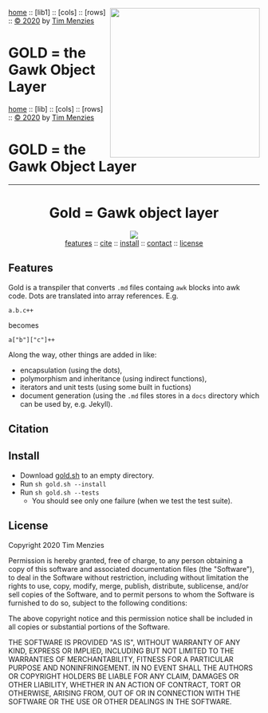 [home](http://github.com/timm/gold/README.md) :: <img align=right width=300 src="https://raw.githubusercontent.com/timm/gold/master/etc/img/gold.png">
[lib1] ::
[cols] ::
[rows] ::
[&copy; 2020](http://github.com/timm/gold/LICENSE.md) by [Tim Menzies](http://menzies.us)   
# GOLD = the Gawk Object Layer

[home](http://github.com/timm/gold/README.me) ::
[lib] ::
[cols] ::
[rows] ::
[&copy; 2020](http://github.com/timm/gold/LICENSE.md) by [Tim Menzies](http://menzies.us)   
# GOLD = the Gawk Object Layer
----- 

 <h1 align=center> Gold = Gawk object layer</h1>
  <p align=center>
   <img src="https://pngimg.com/uploads/gold/gold_PNG11033.png">
 <br clear=all>
  <a 		                      width=15   src="https://image.flaticon.com/icons/svg/25/25621.svg"> <a 
 href="#features">features</a> ::  <a  <a 
 href="#citation">cite</a> ::  <a 
 href="#install">install</a> :: <a 
 href="#contact">contact</a> :: <a 
 href="#license">license</a>    </a>  
 </p>

 ## Features
 
Gold is a transpiler that converts `.md` files containg `awk` blocks into awk code. Dots are translated into
array references. E.g.

    a.b.c++
    
becomes

    a["b"]["c"]++
    
Along the way, other things are added in like:

- encapsulation (using the dots), 
- polymorphism and inheritance (using indirect functions), 
- iterators and unit tests (using some built in fuctions)
- document generation (using the `.md` files stores in a `docs` directory which can be used by, e.g. Jekyll).

## Citation

## Install

- Download [gold.sh](gold.sh) to an empty directory.
- Run `sh gold.sh --install`
- Run `sh gold.sh --tests` 
  - You should see only one failure (when we test the test suite).

## License

Copyright 2020 Tim Menzies

Permission is hereby granted, free of charge, to any person obtaining
a copy of this software and associated documentation files (the
"Software"), to deal in the Software without restriction, including
without limitation the rights to use, copy, modify, merge, publish,
distribute, sublicense, and/or sell copies of the Software, and to
permit persons to whom the Software is furnished to do so, subject
to the following conditions:

The above copyright notice and this permission notice shall be
included in all copies or substantial portions of the Software.

THE SOFTWARE IS PROVIDED "AS IS", WITHOUT WARRANTY OF ANY KIND,
EXPRESS OR IMPLIED, INCLUDING BUT NOT LIMITED TO THE WARRANTIES OF
MERCHANTABILITY, FITNESS FOR A PARTICULAR PURPOSE AND NONINFRINGEMENT.
IN NO EVENT SHALL THE AUTHORS OR COPYRIGHT HOLDERS BE LIABLE FOR
ANY CLAIM, DAMAGES OR OTHER LIABILITY, WHETHER IN AN ACTION OF
CONTRACT, TORT OR OTHERWISE, ARISING FROM, OUT OF OR IN CONNECTION
WITH THE SOFTWARE OR THE USE OR OTHER DEALINGS IN THE SOFTWARE.
